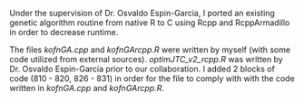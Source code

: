 Under the supervision of Dr. Osvaldo Espin-Garcia, I ported an existing genetic algorithm routine from native R to C using Rcpp and RcppArmadillo in order to decrease runtime. 

The files _kofnGA.cpp_ and _kofnGArcpp.R_ were written by myself (with some code utilized from external sources). _optimJTC_v2_rcpp.R_ was written by Dr. Osvaldo Espin-Garcia prior to our collaboration. I added 2 blocks of code (810 - 820, 826 - 831) in order for the file to comply with with the code written in _kofnGA.cpp_ and _kofnGArcpp.R_. 
